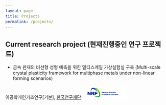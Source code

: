 ```yaml
---
layout: page
title: Projects
permalink: /projects/
---
```


## Current research project (현재진행중인 연구 프로젝트)

- 금속 판재의 비선형 성형 예측을 위한 멀티스케일 가상실험실 구축
(Multi-scale crystal plasticity framework for multiphase metals under non-linear forming scenarios)

이공학개인기초연구[기본], [한국연구재단](http://www.nrf.re.kr/) <img src='/images/nrf.jpg' width='140'>
